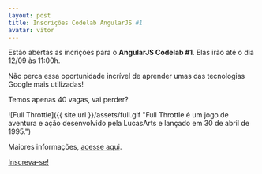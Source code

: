```yaml
---
layout: post
title: Inscrições Codelab AngularJS #1
avatar: vitor
---
```


Estão abertas as incrições para o **AngularJS Codelab #1**. Elas irão até o dia 12/09 às 11:00h.

Não perca essa oportunidade incrível de aprender umas das tecnologias Google mais utilizadas!

Temos apenas 40 vagas, vai perder?

![Full Throttle]({{ site.url }}/assets/full.gif "Full Throttle é um jogo de aventura e ação desenvolvido pela LucasArts e lançado em 30 de abril de 1995.")

Maiores informações, [acesse aqui](https://github.com/gdg-pato-branco/angularjs-codelab-01).


[Inscreva-se!](https://www.sympla.com.br/angularjs-codelab-1__42731)
